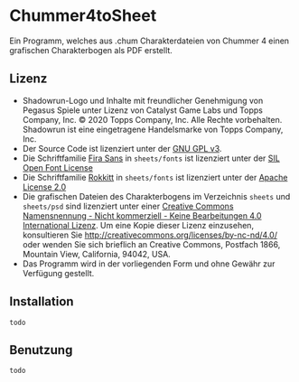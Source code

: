 # Chummer4toSheet
Ein Programm, welches aus .chum Charakterdateien von Chummer 4 einen grafischen Charakterbogen als PDF erstellt. 

## Lizenz
* Shadowrun-Logo und Inhalte mit freundlicher Genehmigung von Pegasus Spiele unter Lizenz von Catalyst Game Labs und Topps Company, Inc. © 2020 Topps Company, Inc. Alle Rechte vorbehalten. Shadowrun ist eine eingetragene Handelsmarke von Topps Company, Inc.
* Der Source Code ist lizenziert unter der [GNU GPL v3](LICENSE).
* Die Schriftfamilie [Fira Sans](https://github.com/mozilla/Fira) in `sheets/fonts` ist lizenziert unter der [SIL Open Font License](sheets/fonts/LICENSE-FiraSans.txt)
* Die Schriftfamilie [Rokkitt](https://github.com/googlefonts/RokkittFont) in `sheets/fonts` ist lizenziert unter der [Apache License 2.0](sheets/fonts/LICENSE-Rokkitt.txt)
* Die grafischen Dateien des Charakterbogens im Verzeichnis `sheets` und `sheets/psd` sind lizenziert unter einer [Creative Commons Namensnennung - Nicht kommerziell - Keine Bearbeitungen 4.0 International Lizenz](http://creativecommons.org/licenses/by-nc-nd/4.0/). Um eine Kopie dieser Lizenz einzusehen, konsultieren Sie <http://creativecommons.org/licenses/by-nc-nd/4.0/> oder wenden Sie sich brieflich an Creative Commons, Postfach 1866, Mountain View, California, 94042, USA.
* Das Programm wird in der vorliegenden Form und ohne Gewähr zur Verfügung gestellt.

## Installation
`todo`

## Benutzung
`todo`
